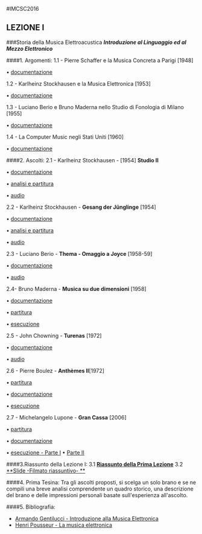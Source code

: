 #IMCSC2016
## LEZIONE I
###Storia della Musica Elettroacustica
***Introduzione al Linguaggio ed al Mezzo Elettronico***

####1. Argomenti:
1.1 - Pierre Schaffer e la Musica Concreta a Parigi [1948]

• [documentazione](https://www.dropbox.com/s/o51objrqhkbl27t/Musica_Concreta.pdf?dl=0)

1.2 - Karlheinz Stockhausen e la Musica Elettronica [1953]

• [documentazione](https://www.dropbox.com/s/o51objrqhkbl27t/Musica_Concreta.pdf?dl=0)

1.3 - Luciano Berio e Bruno Maderna nello Studio di Fonologia di Milano [1955]

• [documentazione](https://www.dropbox.com/s/o51objrqhkbl27t/Musica_Concreta.pdf?dl=0)

1.4 - La Computer Music negli Stati Uniti [1960]

• [documentazione](https://www.dropbox.com/s/o51objrqhkbl27t/Musica_Concreta.pdf?dl=0)

####2. Ascolti:
2.1 - Karlheinz Stockhausen -  [1954] **Studio II**

• [documentazione](https://www.dropbox.com/s/2uzvhhd87i531m4/Studio2.pdf?dl=0)

• [analisi e partitura](https://www.dropbox.com/s/3wro5aw07z1u0u9/StudieII.pdf?dl=0)

• [audio](https://youtu.be/bwj6ZptPnDo)

2.2 -  Karlheinz Stockhausen - **Gesang der Jünglinge** [1954]

• [documentazione](https://www.dropbox.com/s/igcfra4z1y6b7r2/Gesang.pdf?dl=0)

• [analisi e partitura](https://www.dropbox.com/s/3wro5aw07z1u0u9/StudieII.pdf?dl=0)

• [audio](https://youtu.be/UmGIiBfWI0E)

2.3 - Luciano Berio -  **Thema - Omaggio a Joyce**  [1958-59]

• [documentazione](https://www.dropbox.com/s/8jy33gmjqjl51n3/Thema.pdf?dl=0)

• [audio](https://youtu.be/jV_76OZSsqo)

2.4- Bruno Maderna - **Musica su due dimensioni** [1958]

• [documentazione](https://www.dropbox.com/s/v2awwol03hp9ywb/Musicasuduedimensioni_documentazione.pdf?dl=0)

• [partitura](https://www.dropbox.com/s/pklm33bi1zolqdr/Maderna%20-%20Musica%20su%20due%20dimensioni_score.pdf?dl=0)

• [esecuzione](https://youtu.be/DrgBBjNbeQM)

2.5 - John Chowning - **Turenas** [1972]

• [documentazione](https://www.academia.edu/5497062/Chowning_e_la_sintesi_FM._Analisi_di_Turenas)

• [audio](https://youtu.be/kSbTOB5ft5c)

2.6 - Pierre Boulez - **Anthèmes II**[1972]

• [partitura](https://www.dropbox.com/s/qh9huwh9unqjyur/Regie%20Informatique.pdf?dl=0)

• [documentazione](https://www.dropbox.com/s/pkkzcblwwogjrdi/Anthemes_2_-_Marinoni-libre.pdf?dl=0)

• [esecuzione](https://youtu.be/TMYDgwNALY8)


2.7 - Michelangelo Lupone - **Gran Cassa** [2006]

• [partitura](https://www.dropbox.com/s/46pbj0kx7dis1hn/GC.pdf?dl=0)

• [documentazione](https://www.dropbox.com/s/ne73pr55nm2ef3v/GranCassa_0.pdf?dl=0)

• [esecuzione - Parte I](https://youtu.be/chhxK_RhZIk)
• [Parte II](https://youtu.be/G41JGAYsgsg)


####3.Riassunto della Lezione I:
3.1 [**Riassunto della Prima Lezione**](http://conservatoriosantacecilia.academia.edu/PasqualeCitera)
3.2 [**Slide -Filmato riassuntivo- **](https://www.dropbox.com/s/jh6z8qrej02ru6h/IMCSC2016_SLIDE.mov?dl=0)

####4. Prima Tesina:
Tra gli ascolti proposti, si scelga un solo brano e se ne compili una breve analisi comprendente un quadro storico, una descrizione del brano e delle impressioni personali basate sull'esperienza all'ascolto.  

####5. Bibliografia:
- [Armando Gentilucci - Introduzione alla Musica Elettronica](https://copy.com/gmatZ8qkaw1WROAG)
- [Henri Pousseur - La musica elettronica](https://www.dropbox.com/s/hzafguvw6y7iecc/Pousseur_La%20musica%20elettronica.pdf?dl=0)
